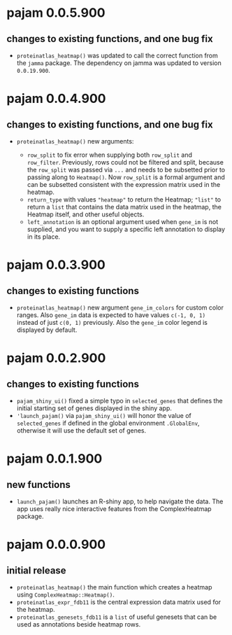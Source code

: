 # pajam 0.0.5.900

## changes to existing functions, and one bug fix

* `proteinatlas_heatmap()` was updated to call the correct
function from the `jamma` package. The dependency on jamma
was updated to version `0.0.19.900`.

# pajam 0.0.4.900

## changes to existing functions, and one bug fix

* `proteinatlas_heatmap()` new arguments:

   * `row_split` to fix error when supplying both `row_split`
   and `row_filter`. Previously, rows could not be filtered
   and split, because the `row_split` was passed via `...`
   and needs to be subsetted prior to passing along to `Heatmap()`.
   Now `row_split` is a formal argument and can be subsetted
   consistent with the expression matrix used in the heatmap.
   * `return_type` with values `"heatmap"` to return the Heatmap;
   `"list"` to return a `list` that contains the data matrix used
   in the heatmap, the Heatmap itself, and other useful objects.
   * `left_annotation` is an optional argument used when `gene_im`
   is not supplied, and you want to supply a specific left annotation
   to display in its place.


# pajam 0.0.3.900

## changes to existing functions

* `proteinatlas_heatmap()` new argument `gene_im_colors`
for custom color ranges. Also `gene_im` data is expected
to have values `c(-1, 0, 1)` instead of just `c(0, 1)`
previously. Also the `gene_im` color legend is displayed
by default.

# pajam 0.0.2.900

## changes to existing functions

* `pajam_shiny_ui()` fixed a simple typo in `selected_genes` that
defines the initial starting set of genes displayed in the shiny
app.
* `'launch_pajam()` via `pajam_shiny_ui()` will honor the
value of `selected_genes` if defined in the global environment
`.GlobalEnv`, otherwise it will use the default set of genes.

# pajam 0.0.1.900

## new functions

* `launch_pajam()` launches an R-shiny app, to help navigate the
data. The app uses really nice interactive features from the
ComplexHeatmap package.

# pajam 0.0.0.900

## initial release

* `proteinatlas_heatmap()` the main function which creates a heatmap
using `ComplexHeatmap::Heatmap()`.
* `proteinatlas_expr_fdb11` is the central expression data matrix used
for the heatmap.
* `proteinatlas_genesets_fdb11` is a `list` of useful genesets that
can be used as annotations beside heatmap rows.

